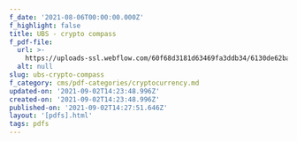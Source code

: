```yaml
---
f_date: '2021-08-06T00:00:00.000Z'
f_highlight: false
title: UBS - crypto compass
f_pdf-file:
  url: >-
    https://uploads-ssl.webflow.com/60f68d3181d63469fa3ddb34/6130de62ba82a232ac403096_UBS%20-%20crypto%20compass.pdf
  alt: null
slug: ubs-crypto-compass
f_category: cms/pdf-categories/cryptocurrency.md
updated-on: '2021-09-02T14:23:48.996Z'
created-on: '2021-09-02T14:23:48.996Z'
published-on: '2021-09-02T14:27:51.646Z'
layout: '[pdfs].html'
tags: pdfs
---
```



